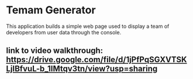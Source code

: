 # Temam Generator

This application builds a simple web page used to display a team of developers from user data through the console.


## link to video walkthrough: https://drive.google.com/file/d/1jPfPqSGXVTSKLjIBfvuL-b_1IMtqv3tn/view?usp=sharing